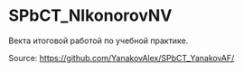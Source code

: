 # SPbCT_NIkonorovNV
Векта итоговой работой по учебной практике.

Source: <a href="https://github.com/YanakovAlex/SPbCT_YanakovAF/tree/main/Practic">https://github.com/YanakovAlex/SPbCT_YanakovAF/</a>
